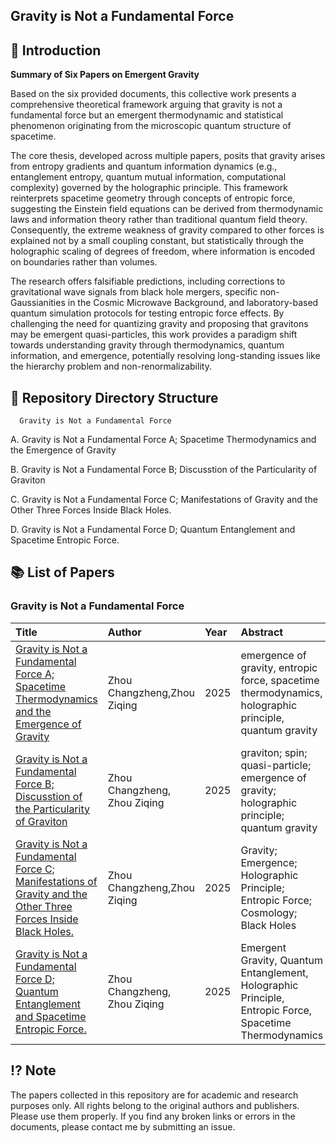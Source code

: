 ## Gravity is Not a Fundamental Force



## 📖 Introduction

**Summary of Six Papers on Emergent Gravity**

Based on the six provided documents, this collective work presents a comprehensive theoretical framework arguing that gravity is not a fundamental force but an emergent thermodynamic and statistical phenomenon originating from the microscopic quantum structure of spacetime.

The core thesis, developed across multiple papers, posits that gravity arises from entropy gradients and quantum information dynamics (e.g., entanglement entropy, quantum mutual information, computational complexity) governed by the holographic principle. This framework reinterprets spacetime geometry through concepts of entropic force, suggesting the Einstein field equations can be derived from thermodynamic laws and information theory rather than traditional quantum field theory. Consequently, the extreme weakness of gravity compared to other forces is explained not by a small coupling constant, but statistically through the holographic scaling of degrees of freedom, where information is encoded on boundaries rather than volumes.

The research offers falsifiable predictions, including corrections to gravitational wave signals from black hole mergers, specific non-Gaussianities in the Cosmic Microwave Background, and laboratory-based quantum simulation protocols for testing entropic force effects. By challenging the need for quantizing gravity and proposing that gravitons may be emergent quasi-particles, this work provides a paradigm shift towards understanding gravity through thermodynamics, quantum information, and emergence, potentially resolving long-standing issues like the hierarchy problem and non-renormalizability.
## 📁 Repository Directory Structure 


      Gravity is Not a Fundamental Force

A.  Gravity is Not a Fundamental Force A; Spacetime Thermodynamics and the Emergence of Gravity

B.  Gravity is Not a Fundamental Force B; Discusstion of the Particularity of Graviton

C.  Gravity is Not a Fundamental Force C; Manifestations of Gravity and the Other Three Forces Inside Black Holes.

D.  Gravity is Not a Fundamental Force D; Quantum Entanglement and Spacetime Entropic Force.



## 📚 List of Papers



###  Gravity is Not a Fundamental Force

| Title | Author | Year | Abstract |
| :--- | :--- | :--- | :--- |
| [Gravity is Not a Fundamental Force A; Spacetime Thermodynamics and the Emergence of Gravity]( https://doi.org/10.5281/zenodo.17111933) |  Zhou Changzheng,Zhou Ziqing| 2025 | emergence of gravity, entropic force, spacetime thermodynamics, holographic principle, quantum gravity|
| [Gravity is Not a Fundamental Force B; Discusstion of the Particularity of Graviton](https://doi.org/10.5281/zenodo.17111946) |Zhou Changzheng, Zhou Ziqing | 2025  | graviton; spin; quasi-particle; emergence of gravity; holographic principle; quantum gravity|
| [Gravity is Not a Fundamental Force C; Manifestations of Gravity and the Other Three Forces Inside Black Holes.](https://doi.org/10.5281/zenodo.17115757) |  Zhou Changzheng,Zhou Ziqing| 2025 |  Gravity; Emergence; Holographic Principle; Entropic Force; Cosmology; Black Holes|
| [Gravity is Not a Fundamental Force D; Quantum Entanglement and Spacetime Entropic Force.](https://doi.org/10.5281/zenodo.17115865) |Zhou Changzheng, Zhou Ziqing | 2025| Emergent Gravity, Quantum Entanglement, Holographic Principle, Entropic Force, Spacetime Thermodynamics|










## ⁉️ Note​
The papers collected in this repository are for academic and research purposes only.
All rights belong to the original authors and publishers. Please use them properly.
If you find any broken links or errors in the documents, please contact me by submitting an issue.


